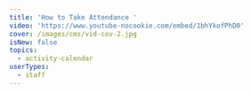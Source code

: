```yaml
---
title: 'How to Take Attendance '
video: 'https://www.youtube-nocookie.com/embed/1bhYkofPhD0'
cover: /images/cms/vid-cov-2.jpg
isNew: false
topics:
  - activity-calendar
userTypes:
  - staff
---
```

